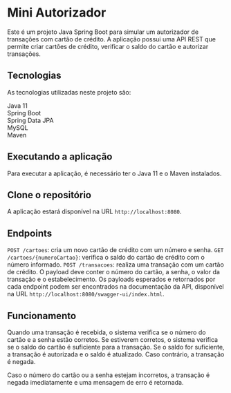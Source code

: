 # Mini Autorizador
Este é um projeto Java Spring Boot para simular um autorizador de transações com cartão de crédito. A aplicação possui uma API REST que permite criar cartões de crédito, verificar o saldo do cartão e autorizar transações.

## Tecnologias
As tecnologias utilizadas neste projeto são:

Java 11 \
Spring Boot \
Spring Data JPA \
MySQL \
Maven
## Executando a aplicação
Para executar a aplicação, é necessário ter o Java 11 e o Maven instalados.

## Clone o repositório
A aplicação estará disponível na URL `http://localhost:8080`.

## Endpoints
`POST /cartoes`: cria um novo cartão de crédito com um número e senha.
`GET /cartoes/{numeroCartao}`: verifica o saldo do cartão de crédito com o número informado.
`POST /transacoes`: realiza uma transação com um cartão de crédito. O payload deve conter o número do cartão, a senha, o valor da transação e o estabelecimento.
Os payloads esperados e retornados por cada endpoint podem ser encontrados na documentação da API, disponível na URL `http://localhost:8080/swagger-ui/index.html`.

## Funcionamento
Quando uma transação é recebida, o sistema verifica se o número do cartão e a senha estão corretos. Se estiverem corretos, o sistema verifica se o saldo do cartão é suficiente para a transação. Se o saldo for suficiente, a transação é autorizada e o saldo é atualizado. Caso contrário, a transação é negada.

Caso o número do cartão ou a senha estejam incorretos, a transação é negada imediatamente e uma mensagem de erro é retornada.
